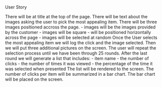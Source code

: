 User Story

There will be at title at the top of the page.
There will be text about the images asking the user to pick the most appealing item.
There will be three images positioned accross the page. 
    - images will be the images provided by the customer
    - images will be square 
    - will be positioned horizontally across the page
    - images will be selected at random
Once the User selects the most appealing item we will log the click and the image selected.
Then we will put three additional pictures on the screen.
The user will repeat the selection process until we have been through 25 rounds.
After the last round we will generate a list that includes:
    - item name
    - the number of clicks
    - the number of times it was viewed
    - the percentage of the time it was selected when presented
The list will be rendered to the screen.
The number of clicks per item will be summarized in a bar chart.
The bar chart will be placed on the screen.